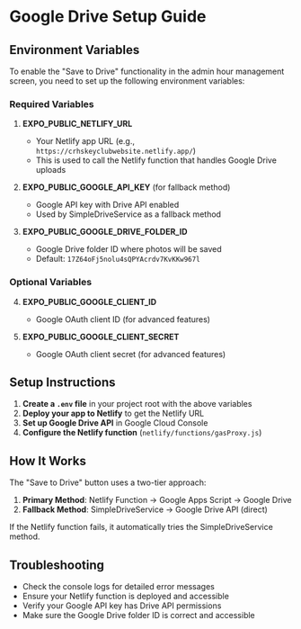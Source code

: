 # Google Drive Setup Guide

## Environment Variables

To enable the "Save to Drive" functionality in the admin hour management screen, you need to set up the following environment variables:

### Required Variables

1. **EXPO_PUBLIC_NETLIFY_URL**
   - Your Netlify app URL (e.g., `https://crhskeyclubwebsite.netlify.app/`)
   - This is used to call the Netlify function that handles Google Drive uploads

2. **EXPO_PUBLIC_GOOGLE_API_KEY** (for fallback method)
   - Google API key with Drive API enabled
   - Used by SimpleDriveService as a fallback method

3. **EXPO_PUBLIC_GOOGLE_DRIVE_FOLDER_ID**
   - Google Drive folder ID where photos will be saved
   - Default: `17Z64oFj5nolu4sQPYAcrdv7KvKKw967l`

### Optional Variables

4. **EXPO_PUBLIC_GOOGLE_CLIENT_ID**
   - Google OAuth client ID (for advanced features)

5. **EXPO_PUBLIC_GOOGLE_CLIENT_SECRET**
   - Google OAuth client secret (for advanced features)

## Setup Instructions

1. **Create a `.env` file** in your project root with the above variables
2. **Deploy your app to Netlify** to get the Netlify URL
3. **Set up Google Drive API** in Google Cloud Console
4. **Configure the Netlify function** (`netlify/functions/gasProxy.js`)

## How It Works

The "Save to Drive" button uses a two-tier approach:

1. **Primary Method**: Netlify Function → Google Apps Script → Google Drive
2. **Fallback Method**: SimpleDriveService → Google Drive API (direct)

If the Netlify function fails, it automatically tries the SimpleDriveService method.

## Troubleshooting

- Check the console logs for detailed error messages
- Ensure your Netlify function is deployed and accessible
- Verify your Google API key has Drive API permissions
- Make sure the Google Drive folder ID is correct and accessible 